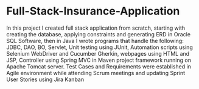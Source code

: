 # Full-Stack-Insurance-Application
In this project I created full stack application from scratch, starting with creating the database, applying constraints and generating ERD in Oracle SQL Software, then in Java I wrote programs that handle the following: JDBC, DAO, BO, Servlet, Unit testing using JUnit, Automation scripts using Selenium WebDriver and Cucumber Gherkin, webpages using HTML and JSP, Controller using Spring MVC in Maven project framework running on Apache Tomcat server. Test Cases and Requirements were established in Agile environment while attending Scrum meetings and updating Sprint User Stories using Jira Kanban

